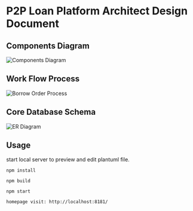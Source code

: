 # P2P Loan Platform Architect Design Document

## Components Diagram

![Components Diagram](/arch.uml.png)

## Work Flow Process

![Borrow Order Process](http://java.oriente.com.ph/activiti_image_server/proxy?name=FooProcess.bpmn&src=https://bryt-li.github.io/bpmn/FooProcess.bpmn)

## Core Database Schema

![ER Diagram](/db.uml.png)

## Usage

start local server to preview and edit plantuml file.

```
npm install

npm build

npm start

homepage visit: http://localhost:8181/
```